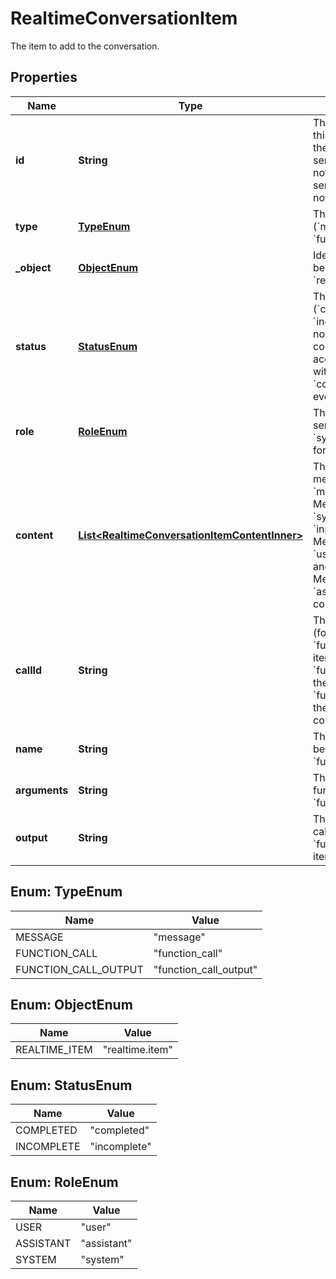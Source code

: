 

# RealtimeConversationItem

The item to add to the conversation.

## Properties

| Name | Type | Description | Notes |
|------------ | ------------- | ------------- | -------------|
|**id** | **String** | The unique ID of the item, this can be generated by the client to help manage server-side context, but is not required because the server will generate one if not provided.  |  [optional] |
|**type** | [**TypeEnum**](#TypeEnum) | The type of the item (&#x60;message&#x60;, &#x60;function_call&#x60;, &#x60;function_call_output&#x60;).  |  [optional] |
|**_object** | [**ObjectEnum**](#ObjectEnum) | Identifier for the API object being returned - always &#x60;realtime.item&#x60;.  |  [optional] |
|**status** | [**StatusEnum**](#StatusEnum) | The status of the item (&#x60;completed&#x60;, &#x60;incomplete&#x60;). These have no effect on the conversation, but are accepted for consistency with the &#x60;conversation.item.created&#x60; event.  |  [optional] |
|**role** | [**RoleEnum**](#RoleEnum) | The role of the message sender (&#x60;user&#x60;, &#x60;assistant&#x60;, &#x60;system&#x60;), only applicable for &#x60;message&#x60; items.  |  [optional] |
|**content** | [**List&lt;RealtimeConversationItemContentInner&gt;**](RealtimeConversationItemContentInner.md) | The content of the message, applicable for &#x60;message&#x60; items. - Message items of role &#x60;system&#x60; support only &#x60;input_text&#x60; content - Message items of role &#x60;user&#x60; support &#x60;input_text&#x60; and &#x60;input_audio&#x60;   content - Message items of role &#x60;assistant&#x60; support &#x60;text&#x60; content.  |  [optional] |
|**callId** | **String** | The ID of the function call (for &#x60;function_call&#x60; and &#x60;function_call_output&#x60; items). If passed on a &#x60;function_call_output&#x60; item, the server will check that a &#x60;function_call&#x60; item with the same ID exists in the conversation history.  |  [optional] |
|**name** | **String** | The name of the function being called (for &#x60;function_call&#x60; items).  |  [optional] |
|**arguments** | **String** | The arguments of the function call (for &#x60;function_call&#x60; items).  |  [optional] |
|**output** | **String** | The output of the function call (for &#x60;function_call_output&#x60; items).  |  [optional] |



## Enum: TypeEnum

| Name | Value |
|---- | -----|
| MESSAGE | &quot;message&quot; |
| FUNCTION_CALL | &quot;function_call&quot; |
| FUNCTION_CALL_OUTPUT | &quot;function_call_output&quot; |



## Enum: ObjectEnum

| Name | Value |
|---- | -----|
| REALTIME_ITEM | &quot;realtime.item&quot; |



## Enum: StatusEnum

| Name | Value |
|---- | -----|
| COMPLETED | &quot;completed&quot; |
| INCOMPLETE | &quot;incomplete&quot; |



## Enum: RoleEnum

| Name | Value |
|---- | -----|
| USER | &quot;user&quot; |
| ASSISTANT | &quot;assistant&quot; |
| SYSTEM | &quot;system&quot; |



